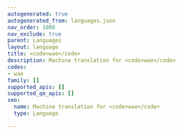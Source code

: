 ```yaml
---
autogenerated: true
autogenerated_from: languages.json
nav_order: 1000
nav_exclude: true
parent: Languages
layout: language
title: <code>wae</code>
description: Machine translation for <code>wae</code>
codes:
- wae
family: []
supported_apis: []
supported_qe_apis: []
seo:
  name: Machine translation for <code>wae</code>
  type: Language

---
```


